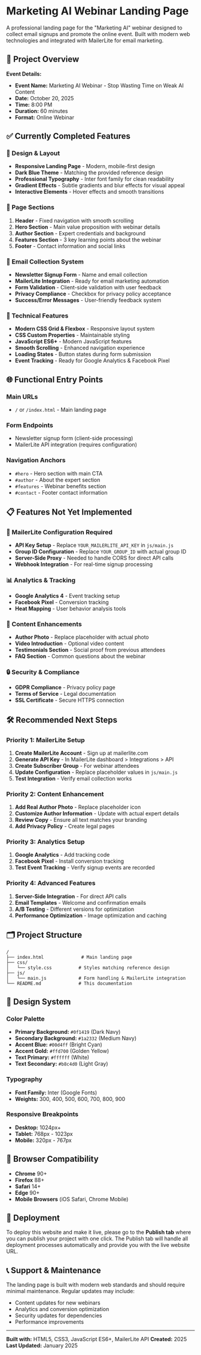 # Marketing AI Webinar Landing Page

A professional landing page for the "Marketing AI" webinar designed to collect email signups and promote the online event. Built with modern web technologies and integrated with MailerLite for email marketing.

## 🎯 Project Overview

**Event Details:**
- **Event Name:** Marketing AI Webinar - Stop Wasting Time on Weak AI Content
- **Date:** October 20, 2025
- **Time:** 8:00 PM
- **Duration:** 60 minutes
- **Format:** Online Webinar

## ✅ Currently Completed Features

### 🎨 Design & Layout
- **Responsive Landing Page** - Modern, mobile-first design
- **Dark Blue Theme** - Matching the provided reference design
- **Professional Typography** - Inter font family for clean readability
- **Gradient Effects** - Subtle gradients and blur effects for visual appeal
- **Interactive Elements** - Hover effects and smooth transitions

### 📱 Page Sections
1. **Header** - Fixed navigation with smooth scrolling
2. **Hero Section** - Main value proposition with webinar details
3. **Author Section** - Expert credentials and background
4. **Features Section** - 3 key learning points about the webinar
5. **Footer** - Contact information and social links

### 📧 Email Collection System
- **Newsletter Signup Form** - Name and email collection
- **MailerLite Integration** - Ready for email marketing automation
- **Form Validation** - Client-side validation with user feedback
- **Privacy Compliance** - Checkbox for privacy policy acceptance
- **Success/Error Messages** - User-friendly feedback system

### 🚀 Technical Features
- **Modern CSS Grid & Flexbox** - Responsive layout system
- **CSS Custom Properties** - Maintainable styling
- **JavaScript ES6+** - Modern JavaScript features
- **Smooth Scrolling** - Enhanced navigation experience
- **Loading States** - Button states during form submission
- **Event Tracking** - Ready for Google Analytics & Facebook Pixel

## 🌐 Functional Entry Points

### Main URLs
- `/` or `/index.html` - Main landing page

### Form Endpoints
- Newsletter signup form (client-side processing)
- MailerLite API integration (requires configuration)

### Navigation Anchors
- `#hero` - Hero section with main CTA
- `#author` - About the expert section
- `#features` - Webinar benefits section
- `#contact` - Footer contact information

## 📋 Features Not Yet Implemented

### 🔧 MailerLite Configuration Required
- **API Key Setup** - Replace `YOUR_MAILERLITE_API_KEY` in `js/main.js`
- **Group ID Configuration** - Replace `YOUR_GROUP_ID` with actual group ID
- **Server-Side Proxy** - Needed to handle CORS for direct API calls
- **Webhook Integration** - For real-time signup processing

### 📊 Analytics & Tracking
- **Google Analytics 4** - Event tracking setup
- **Facebook Pixel** - Conversion tracking
- **Heat Mapping** - User behavior analysis tools

### 🎥 Content Enhancements
- **Author Photo** - Replace placeholder with actual photo
- **Video Introduction** - Optional video content
- **Testimonials Section** - Social proof from previous attendees
- **FAQ Section** - Common questions about the webinar

### 🔒 Security & Compliance
- **GDPR Compliance** - Privacy policy page
- **Terms of Service** - Legal documentation
- **SSL Certificate** - Secure HTTPS connection

## 🛠 Recommended Next Steps

### Priority 1: MailerLite Setup
1. **Create MailerLite Account** - Sign up at mailerlite.com
2. **Generate API Key** - In MailerLite dashboard > Integrations > API
3. **Create Subscriber Group** - For webinar attendees
4. **Update Configuration** - Replace placeholder values in `js/main.js`
5. **Test Integration** - Verify email collection works

### Priority 2: Content Enhancement
1. **Add Real Author Photo** - Replace placeholder icon
2. **Customize Author Information** - Update with actual expert details
3. **Review Copy** - Ensure all text matches your branding
4. **Add Privacy Policy** - Create legal pages

### Priority 3: Analytics Setup
1. **Google Analytics** - Add tracking code
2. **Facebook Pixel** - Install conversion tracking
3. **Test Event Tracking** - Verify signup events are recorded

### Priority 4: Advanced Features
1. **Server-Side Integration** - For direct API calls
2. **Email Templates** - Welcome and confirmation emails
3. **A/B Testing** - Different versions for optimization
4. **Performance Optimization** - Image optimization and caching

## 🗂 Project Structure

```
/
├── index.html              # Main landing page
├── css/
│   └── style.css          # Styles matching reference design
├── js/
│   └── main.js            # Form handling & MailerLite integration
└── README.md              # This documentation
```

## 🎨 Design System

### Color Palette
- **Primary Background:** `#0f1419` (Dark Navy)
- **Secondary Background:** `#1a2332` (Medium Navy)
- **Accent Blue:** `#00d4ff` (Bright Cyan)
- **Accent Gold:** `#ffd700` (Golden Yellow)
- **Text Primary:** `#ffffff` (White)
- **Text Secondary:** `#b8c4d0` (Light Gray)

### Typography
- **Font Family:** Inter (Google Fonts)
- **Weights:** 300, 400, 500, 600, 700, 800, 900

### Responsive Breakpoints
- **Desktop:** 1024px+
- **Tablet:** 768px - 1023px
- **Mobile:** 320px - 767px

## 📱 Browser Compatibility

- **Chrome** 90+
- **Firefox** 88+
- **Safari** 14+
- **Edge** 90+
- **Mobile Browsers** (iOS Safari, Chrome Mobile)

## 🚀 Deployment

To deploy this website and make it live, please go to the **Publish tab** where you can publish your project with one click. The Publish tab will handle all deployment processes automatically and provide you with the live website URL.

## 📞 Support & Maintenance

The landing page is built with modern web standards and should require minimal maintenance. Regular updates may include:
- Content updates for new webinars
- Analytics and conversion optimization
- Security updates for dependencies
- Performance improvements

---

**Built with:** HTML5, CSS3, JavaScript ES6+, MailerLite API
**Created:** 2025
**Last Updated:** January 2025